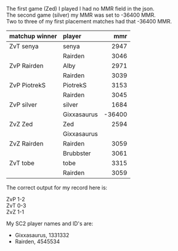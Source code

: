 The first game (Zed) I played I had no MMR field in the json.  
The second game (silver) my MMR was set to -36400 MMR.  
Two to three of my first placement matches had that -36400 MMR.

| matchup winner | player      | mmr    |
| :------------- | :---------- | -----: |
| ZvT senya      | senya       | 2947   |
|                | Rairden     | 3046   |
| ZvP Rairden    | Alby        | 2971   |
|                | Rairden     | 3039   |
| ZvP PiotrekS   | PiotrekS    | 3153   |
|                | Rairden     | 3045   |
| ZvP silver     | silver      | 1684   |
|                | Gixxasaurus | -36400 |
| ZvZ Zed        | Zed         | 2594   |
|                | Gixxasaurus |        |
| ZvZ Rairden    | Rairden     | 3059   |
|                | Brubbster   | 3061   |
| ZvT tobe       | tobe        | 3315   |
|                | Rairden     | 3059   |

The correct output for my record here is:

ZvP 1-2  
ZvT 0-3  
ZvZ 1-1

My SC2 player names and ID's are:

* Gixxasaurus, 1331332
* Rairden, 4545534

